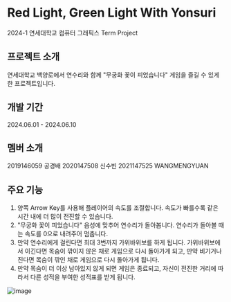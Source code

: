 # Red Light, Green Light With Yonsuri
2024-1 연세대학교 컴퓨터 그래픽스 Term Project


## 프로젝트 소개
연세대학교 백양로에서 연수리와 함께 "무궁화 꽃이 피었습니다" 게임을 즐길 수 있게 한 프로젝트입니다.

## 개발 기간
2024.06.01 - 2024.06.10

## 멤버 소개
2019146059 공경배
2020147508 신수빈
2021147525 WANGMENGYUAN

## 주요 기능
1. 양쪽 Arrow Key를 사용해 플레이어의 속도를 조절합니다. 속도가 빠를수록 같은 시간 내에 더 많이 전진할 수 있습니다.
2. "무궁화 꽃이 피었습니다" 음성에 맞추어 연수리가 돌아봅니다. 연수리가 돌아볼 때는 속도를 0으로 내려주어 멈춥니다.
3. 만약 연수리에게 걸린다면 최대 3번까지 가위바위보를 하게 됩니다. 가위바위보에서 이긴다면 목숨이 깎이지 않은 채로 게임으로 다시 돌아가게 되고, 만약 비기거나 진다면 목숨이 깎인 채로 게임으로 다시 돌아가게 됩니다.
4. 만약 목숨이 더 이상 남아있지 않게 되면 게임은 종료되고, 자신이 전진한 거리에 따라서 다른 성적을 부여한 성적표를 받게 됩니다.

![image](https://github.com/RedLightGreenLightwithYonsuri/Code/assets/81582079/03e79b76-91b4-4689-b5f0-a62b89800ecd)
